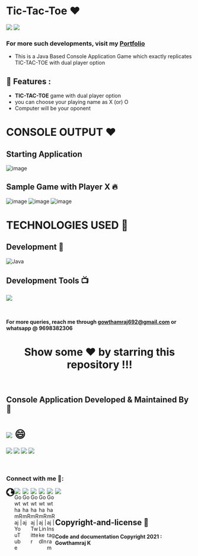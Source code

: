 # Tic-Tac-Toe ❤️

![](https://img.shields.io/github/languages/count/gowthamrajk/Tic-Tac-Toe)   ![](https://img.shields.io/github/languages/top/gowthamrajk/Tic-Tac-Toe)

### For more such developments, visit my [Portfolio](https://gowthamrajk.github.io/)

- This is a Java Based Console Application Game which exactly replicates TIC-TAC-TOE with dual player option

## 🔭 Features :

- **TIC-TAC-TOE** game with dual player option
- you can choose your playing name as X (or) O
- Computer will be your oponent

# CONSOLE OUTPUT ❤️

## Starting Application

![image](https://user-images.githubusercontent.com/43011442/128211061-25acaf96-5a53-43aa-92e9-a4b695af603d.png)


## Sample Game with Player X 🔥

![image](https://user-images.githubusercontent.com/43011442/128211192-fc7533c6-5c04-4d65-a26e-9562948c2c17.png)
![image](https://user-images.githubusercontent.com/43011442/128211309-8320202b-180a-4774-aad0-286d43bb575d.png)
![image](https://user-images.githubusercontent.com/43011442/128211433-cb1a03ba-9af0-4a19-9ab4-fe8bf2c3d7fe.png)


# TECHNOLOGIES USED 📌

## Development 🔭

![Java](https://img.shields.io/static/v1?style=for-the-badge&message=Open+JDK+14&color=007396&label=)

## Development Tools 📺

![](https://img.shields.io/static/v1?style=for-the-badge&message=Eclipse+IDE&color=2C2255&logo=Eclipse+IDE&logoColor=FFFFFF&label=)

<br>

**For more queries, reach me through gowthamraj692@gmail.com or whatsapp @ 9698382306**

<div align="center">

# Show some ❤️ by starring this repository !!!

</div>

<br>

## Console Application Developed & Maintained By 🔭

# ![](https://img.shields.io/static/v1?style=for-the-badge&message=Gowthamraj+K&color=007396&label=) 😄

![](https://img.shields.io/static/v1?style=for-the-badge&message=Fullstack+Web+Developer&color=0b3d36&label=)  ![](https://img.shields.io/static/v1?style=for-the-badge&message=UI+Designer&color=d92323&label=) ![](https://img.shields.io/static/v1?style=for-the-badge&message=Learning+new+things&color=0c0c4f&label=)  ![](https://img.shields.io/static/v1?style=for-the-badge&message=Design+Thinker&color=0b3d17&label=) 

<br>

### Connect with me 👋:

[<img align="left" alt="GowthamRaj" width="22px" src="https://raw.githubusercontent.com/iconic/open-iconic/master/svg/globe.svg" />][website1]
[<img align="left" alt="GowthamRaj | YouTube" width="22px" src="https://cdn.jsdelivr.net/npm/simple-icons@v3/icons/youtube.svg" />][youtube]
[<img align="left" alt="GowthamRaj " width="22px" src="https://www.iconfinder.com/data/icons/logos-and-brands/512/160_Hackerrank_logo_logos-512.png" />][hackerrank]
[<img align="left" alt="GowthamRaj  | Twitter" width="22px" src="https://cdn.jsdelivr.net/npm/simple-icons@v3/icons/twitter.svg" />][twitter]
[<img align="left" alt="GowthamRaj  | LinkedIn" width="22px" src="https://cdn.jsdelivr.net/npm/simple-icons@v3/icons/linkedin.svg" />][linkedin]
[<img align="left" alt="GowthamRaj  | Instagram" width="22px" src="https://cdn.jsdelivr.net/npm/simple-icons@v3/icons/instagram.svg" />][instagram]
[![](https://img.shields.io/badge/9698382306-25D366?style=social&logo=whatsapp&logoColor=green)]()

<br>

## Copyright-and-license 📌

**Code and documentation Copyright 2021 : Gowthamraj K**

[website1]: https://gowthamrajk.github.io/
[hackerrank]: https://www.hackerrank.com/gowthamraj692
[website]: https://github.com/gowthamrajk
[twitter]: https://twitter.com/Gowtham29341737
[youtube]: https://www.youtube.com/channel/UC_Q5Zet9Oz-UVAeJ-oE_uGQ?view_as=subscriber
[instagram]: https://instagram.com/gow_t_h_a_m_r_a_j
[linkedin]: https://www.linkedin.com/in/gowtham-kittusamy-54b835174/

